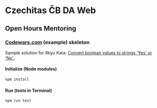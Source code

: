 # Czechitas ČB DA Web

## Open Hours Mentoring

### [Codewars.com](https://www.codewars.com/dashboard) (example) skeleton

Sample solution for 8kyu Kata: [Convert boolean values to strings 'Yes' or 'No'.](https://www.codewars.com/kata/53369039d7ab3ac506000467).

#### Initialize (Node modules)

```bash
npm install
```

#### Run (tests in Terminal)

```bash
npm run test
```

